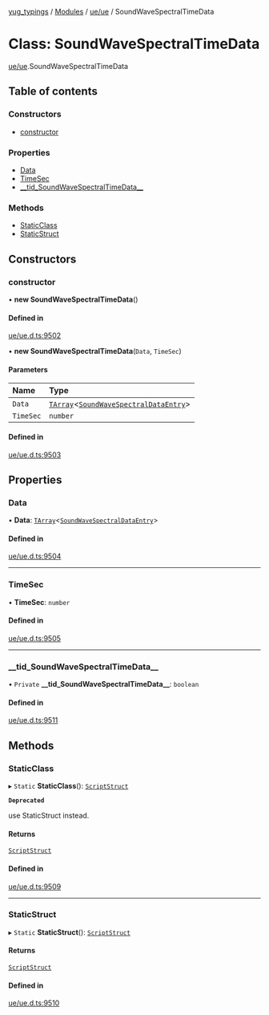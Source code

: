 [yug_typings](../README.md) / [Modules](../modules.md) / [ue/ue](../modules/ue_ue.md) / SoundWaveSpectralTimeData

# Class: SoundWaveSpectralTimeData

[ue/ue](../modules/ue_ue.md).SoundWaveSpectralTimeData

## Table of contents

### Constructors

- [constructor](ue_ue.SoundWaveSpectralTimeData.md#constructor)

### Properties

- [Data](ue_ue.SoundWaveSpectralTimeData.md#data)
- [TimeSec](ue_ue.SoundWaveSpectralTimeData.md#timesec)
- [\_\_tid\_SoundWaveSpectralTimeData\_\_](ue_ue.SoundWaveSpectralTimeData.md#__tid_soundwavespectraltimedata__)

### Methods

- [StaticClass](ue_ue.SoundWaveSpectralTimeData.md#staticclass)
- [StaticStruct](ue_ue.SoundWaveSpectralTimeData.md#staticstruct)

## Constructors

### constructor

• **new SoundWaveSpectralTimeData**()

#### Defined in

[ue/ue.d.ts:9502](https://github.com/YugMetaverse/yug_typings/blob/25cad34/ue/ue.d.ts#L9502)

• **new SoundWaveSpectralTimeData**(`Data`, `TimeSec`)

#### Parameters

| Name | Type |
| :------ | :------ |
| `Data` | [`TArray`](../interfaces/ue_puerts.TArray.md)<[`SoundWaveSpectralDataEntry`](ue_ue.SoundWaveSpectralDataEntry.md)\> |
| `TimeSec` | `number` |

#### Defined in

[ue/ue.d.ts:9503](https://github.com/YugMetaverse/yug_typings/blob/25cad34/ue/ue.d.ts#L9503)

## Properties

### Data

• **Data**: [`TArray`](../interfaces/ue_puerts.TArray.md)<[`SoundWaveSpectralDataEntry`](ue_ue.SoundWaveSpectralDataEntry.md)\>

#### Defined in

[ue/ue.d.ts:9504](https://github.com/YugMetaverse/yug_typings/blob/25cad34/ue/ue.d.ts#L9504)

___

### TimeSec

• **TimeSec**: `number`

#### Defined in

[ue/ue.d.ts:9505](https://github.com/YugMetaverse/yug_typings/blob/25cad34/ue/ue.d.ts#L9505)

___

### \_\_tid\_SoundWaveSpectralTimeData\_\_

• `Private` **\_\_tid\_SoundWaveSpectralTimeData\_\_**: `boolean`

#### Defined in

[ue/ue.d.ts:9511](https://github.com/YugMetaverse/yug_typings/blob/25cad34/ue/ue.d.ts#L9511)

## Methods

### StaticClass

▸ `Static` **StaticClass**(): [`ScriptStruct`](ue_ue.ScriptStruct.md)

**`Deprecated`**

use StaticStruct instead.

#### Returns

[`ScriptStruct`](ue_ue.ScriptStruct.md)

#### Defined in

[ue/ue.d.ts:9509](https://github.com/YugMetaverse/yug_typings/blob/25cad34/ue/ue.d.ts#L9509)

___

### StaticStruct

▸ `Static` **StaticStruct**(): [`ScriptStruct`](ue_ue.ScriptStruct.md)

#### Returns

[`ScriptStruct`](ue_ue.ScriptStruct.md)

#### Defined in

[ue/ue.d.ts:9510](https://github.com/YugMetaverse/yug_typings/blob/25cad34/ue/ue.d.ts#L9510)
